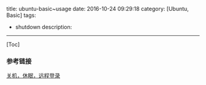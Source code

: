 title: ubuntu-basic~usage
date: 2016-10-24 09:29:18
category: [Ubuntu, Basic]
tags:
  - shutdown
description:
---
[Toc]

### 参考链接

[关机，休眠，远程登录](http://www.cnblogs.com/huashiyiqike/p/3614790.html)
